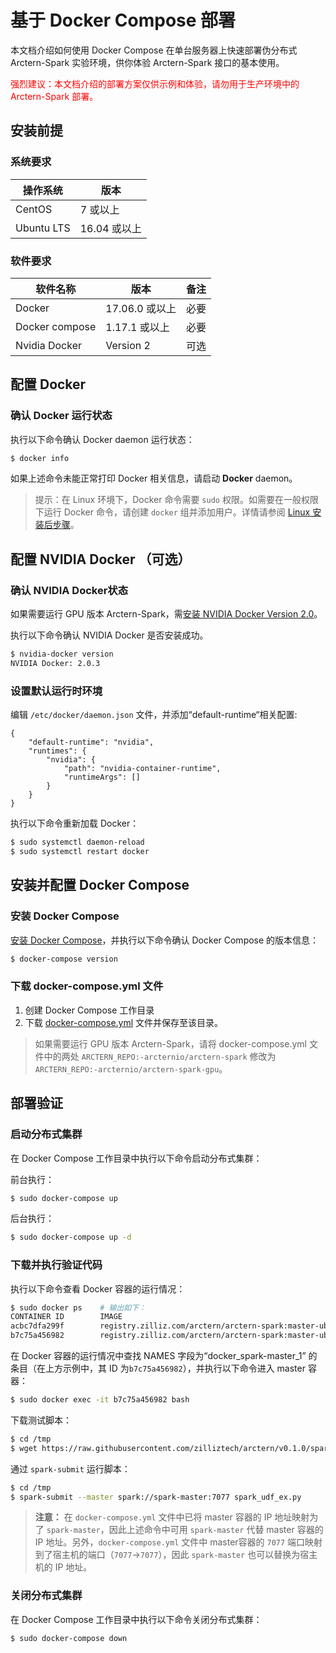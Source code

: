# 基于 Docker Compose 部署

本文档介绍如何使用 Docker Compose 在单台服务器上快速部署伪分布式 Arctern-Spark 实验环境，供你体验 Arctern-Spark 接口的基本使用。

<span style="color:red">强烈建议：本文档介绍的部署方案仅供示例和体验，请勿用于生产环境中的 Arctern-Spark 部署。</span>

## 安装前提

### 系统要求

| 操作系统 | 版本 |
| ---------- | ------------ |
| CentOS     | 7 或以上      |
| Ubuntu LTS | 16.04 或以上  |

### 软件要求

| 软件名称        | 版本          | 备注  |
| ----------     | ------------ | ----- |
| Docker         | 17.06.0 或以上| 必要  |
| Docker compose | 1.17.1 或以上 | 必要  |
| Nvidia Docker  | Version 2    | 可选  |

## 配置 Docker

### 确认 Docker 运行状态

执行以下命令确认 Docker daemon 运行状态：

```bash
$ docker info
```

如果上述命令未能正常打印 Docker 相关信息，请启动 **Docker** daemon。

> 提示：在 Linux 环境下，Docker 命令需要 `sudo` 权限。如需要在一般权限下运行 Docker 命令，请创建 `docker` 组并添加用户。详情请参阅 [Linux 安装后步骤](https://docs.docker.com/install/linux/linux-postinstall/)。


## 配置 NVIDIA Docker （可选）

### 确认 NVIDIA Docker状态

如果需要运行 GPU 版本 Arctern-Spark，需[安装 NVIDIA Docker Version 2.0](https://github.com/nvidia/nvidia-docker/wiki/Installation-(version-2.0))。

执行以下命令确认 NVIDIA Docker 是否安装成功。

```bash
$ nvidia-docker version
NVIDIA Docker: 2.0.3
```

### 设置默认运行时环境

编辑 `/etc/docker/daemon.json` 文件，并添加“default-runtime“相关配置:

```
{
    "default-runtime": "nvidia",
    "runtimes": {
        "nvidia": {
            "path": "nvidia-container-runtime",
            "runtimeArgs": []
        }
    }
}
```
执行以下命令重新加载 Docker：

```bash
$ sudo systemctl daemon-reload
$ sudo systemctl restart docker
```

## 安装并配置 Docker Compose

### 安装 Docker Compose
[安装 Docker Compose](https://docs.docker.com/compose/install/)，并执行以下命令确认 Docker Compose 的版本信息：

```bash
$ docker-compose version
```

### 下载 docker-compose.yml 文件

1. 创建 Docker Compose 工作目录
2. 下载 [docker-compose.yml](https://raw.githubusercontent.com/zilliztech/arctern-docs/branch-0.1.x/scripts/docker-compose.yml) 文件并保存至该目录。

> 如果需要运行 GPU 版本 Arctern-Spark，请将 docker-compose.yml 文件中的两处 `ARCTERN_REPO:-arcternio/arctern-spark` 修改为 `ARCTERN_REPO:-arcternio/arctern-spark-gpu`。

## 部署验证

### 启动分布式集群

在 Docker Compose 工作目录中执行以下命令启动分布式集群：

前台执行：
```bash
$ sudo docker-compose up
```

后台执行：
```bash
$ sudo docker-compose up -d
```

### 下载并执行验证代码

执行以下命令查看 Docker 容器的运行情况：

```bash
$ sudo docker ps    # 输出如下：
CONTAINER ID        IMAGE                                                                  COMMAND                  CREATED             STATUS              PORTS                                            NAMES
acbc7dfa299f        registry.zilliz.com/arctern/arctern-spark:master-ubuntu18.04-release   "/entrypoint.sh /run…"   About an hour ago   Up About an hour                                                     docker_spark-worker_1
b7c75a456982        registry.zilliz.com/arctern/arctern-spark:master-ubuntu18.04-release   "/entrypoint.sh /run…"   About an hour ago   Up About an hour    0.0.0.0:7077->7077/tcp, 0.0.0.0:8080->8080/tcp   docker_spark-master_1
```

在 Docker 容器的运行情况中查找 NAMES 字段为“docker_spark-master_1” 的条目（在上方示例中，其 ID 为`b7c75a456982`），并执行以下命令进入 master 容器：

```bash
$ sudo docker exec -it b7c75a456982 bash
```

下载测试脚本：
```bash
$ cd /tmp
$ wget https://raw.githubusercontent.com/zilliztech/arctern/v0.1.0/spark/pyspark/examples/gis/spark_udf_ex.py
```

通过 `spark-submit` 运行脚本：
```bash
$ cd /tmp
$ spark-submit --master spark://spark-master:7077 spark_udf_ex.py
```

> **注意：** 在 `docker-compose.yml` 文件中已将 master 容器的 IP 地址映射为了 `spark-master`，因此上述命令中可用 `spark-master` 代替 master 容器的 IP 地址。另外，`docker-compose.yml` 文件中 master容器的 `7077` 端口映射到了宿主机的端口（`7077`->`7077`），因此 `spark-master` 也可以替换为宿主机的 IP 地址。


### 关闭分布式集群

在 Docker Compose 工作目录中执行以下命令关闭分布式集群：

```bash
$ sudo docker-compose down
```

